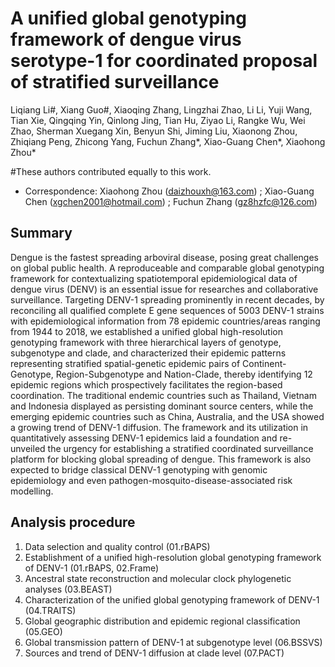 # A unified global genotyping framework of dengue virus serotype-1 for coordinated proposal of stratified surveillance

Liqiang Li#, Xiang Guo#, Xiaoqing Zhang, Lingzhai Zhao, Li Li, Yuji Wang, Tian Xie, Qingqing Yin, Qinlong Jing, Tian Hu, Ziyao Li, Rangke Wu, Wei Zhao, Sherman Xuegang Xin, Benyun Shi, Jiming Liu, Xiaonong Zhou, Zhiqiang Peng, Zhicong Yang, Fuchun Zhang*, Xiao-Guang Chen*, Xiaohong Zhou* 

#These authors contributed equally to this work.
* Correspondence: Xiaohong Zhou (daizhouxh@163.com) ; Xiao-Guang Chen (xgchen2001@hotmail.com) ; Fuchun Zhang (gz8hzfc@126.com) 

## Summary
Dengue is the fastest spreading arboviral disease, posing great challenges on global public health. A reproduceable and comparable global genotyping framework for contextualizing spatiotemporal epidemiological data of dengue virus (DENV) is an essential issue for researches and collaborative surveillance. Targeting DENV-1 spreading prominently in recent decades, by reconciling all qualified complete E gene sequences of 5003 DENV-1 strains with epidemiological information from 78 epidemic countries/areas ranging from 1944 to 2018, we established a unified global high-resolution genotyping framework with three hierarchical layers of genotype, subgenotype and clade, and characterized their epidemic patterns representing stratified spatial-genetic epidemic pairs of Continent-Genotype, Region-Subgenotype and Nation-Clade, thereby identifying 12 epidemic regions which prospectively facilitates the region-based coordination. The traditional endemic countries such as Thailand, Vietnam and Indonesia displayed as persisting dominant source centers, while the emerging epidemic countries such as China, Australia, and the USA showed a growing trend of DENV-1 diffusion. The framework and its utilization in quantitatively assessing DENV-1 epidemics laid a foundation and re-unveiled the urgency for establishing a stratified coordinated surveillance platform for blocking global spreading of dengue. This framework is also expected to bridge classical DENV-1 genotyping with genomic epidemiology and even pathogen-mosquito-disease-associated risk modelling.



## Analysis procedure
1) Data selection and quality control (01.rBAPS)
2) Establishment of a unified high-resolution global genotyping framework of DENV-1 (01.rBAPS, 02.Frame)
3) Ancestral state reconstruction and molecular clock phylogenetic analyses (03.BEAST)
4) Characterization of the unified global genotyping framework of DENV-1 (04.TRAITS)
5) Global geographic distribution and epidemic regional classification (05.GEO)
6) Global transmission pattern of DENV-1 at subgenotype level (06.BSSVS)
7) Sources and trend of DENV-1 diffusion at clade level (07.PACT)
